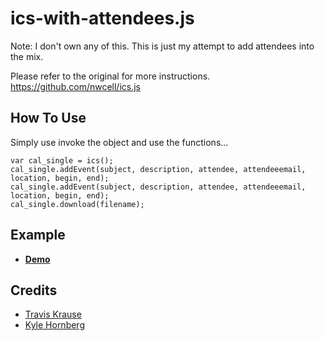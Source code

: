 ics-with-attendees.js
======================

Note: I don't own any of this. This is just my attempt to add attendees into the mix.

Please refer to the original for more instructions.
https://github.com/nwcell/ics.js


How To Use
----------
Simply use invoke the object and use the functions...

	var cal_single = ics();
	cal_single.addEvent(subject, description, attendee, attendeeemail, location, begin, end);
	cal_single.addEvent(subject, description, attendee, attendeeemail, location, begin, end);
    cal_single.download(filename);


Example
-------
* **[Demo](https://cdn.rawgit.com/ksherrie/ics-with-attendees/7a569e38/demo.html)**


Credits
------------------
* [Travis Krause](https://github.com/nwcell)
* [Kyle Hornberg](https://github.com/khornberg)